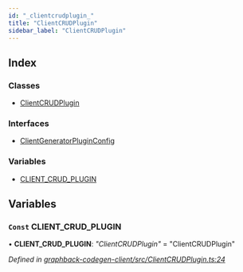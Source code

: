 ```yaml
---
id: "_clientcrudplugin_"
title: "ClientCRUDPlugin"
sidebar_label: "ClientCRUDPlugin"
---
```


## Index

### Classes

* [ClientCRUDPlugin](../classes/_clientcrudplugin_.clientcrudplugin.md)

### Interfaces

* [ClientGeneratorPluginConfig](../interfaces/_clientcrudplugin_.clientgeneratorpluginconfig.md)

### Variables

* [CLIENT_CRUD_PLUGIN](_clientcrudplugin_.md#const-client_crud_plugin)

## Variables

### `Const` CLIENT_CRUD_PLUGIN

• **CLIENT_CRUD_PLUGIN**: *"ClientCRUDPlugin"* = "ClientCRUDPlugin"

*Defined in [graphback-codegen-client/src/ClientCRUDPlugin.ts:24](https://github.com/aerogear/graphback/blob/bc616b51/packages/graphback-codegen-client/src/ClientCRUDPlugin.ts#L24)*
